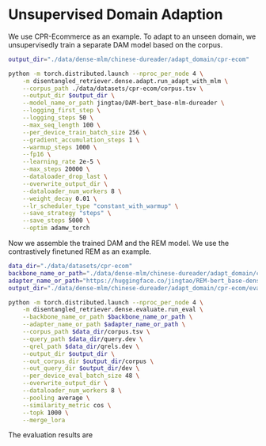 # Unsupervised Domain Adaption

We use CPR-Ecommerce as an example. To adapt to an unseen domain, we unsupervisedly train a separate DAM model based on the corpus.
```bash
output_dir="./data/dense-mlm/chinese-dureader/adapt_domain/cpr-ecom"

python -m torch.distributed.launch --nproc_per_node 4 \
    -m disentangled_retriever.dense.adapt.run_adapt_with_mlm \
    --corpus_path ./data/datasets/cpr-ecom/corpus.tsv \
    --output_dir $output_dir \
    --model_name_or_path jingtao/DAM-bert_base-mlm-dureader \
    --logging_first_step \
    --logging_steps 50 \
    --max_seq_length 100 \
    --per_device_train_batch_size 256 \
    --gradient_accumulation_steps 1 \
    --warmup_steps 1000 \
    --fp16 \
    --learning_rate 2e-5 \
    --max_steps 20000 \
    --dataloader_drop_last \
    --overwrite_output_dir \
    --dataloader_num_workers 8 \
    --weight_decay 0.01 \
    --lr_scheduler_type "constant_with_warmup" \
    --save_strategy "steps" \
    --save_steps 5000 \
    --optim adamw_torch 
```

Now we assemble the trained DAM and the REM model. We use the contrastively finetuned REM as an example. 
```bash
data_dir="./data/datasets/cpr-ecom"
backbone_name_or_path="./data/dense-mlm/chinese-dureader/adapt_domain/cpr-ecom"
adapter_name_or_path="https://huggingface.co/jingtao/REM-bert_base-dense-contrast-dureader/resolve/main/lora192-pa4.zip"
output_dir="./data/dense-mlm/chinese-dureader/adapt_domain/cpr-ecom/evaluate/contrast"

python -m torch.distributed.launch --nproc_per_node 4 \
    -m disentangled_retriever.dense.evaluate.run_eval \
    --backbone_name_or_path $backbone_name_or_path \
    --adapter_name_or_path $adapter_name_or_path \
    --corpus_path $data_dir/corpus.tsv \
    --query_path $data_dir/query.dev \
    --qrel_path $data_dir/qrels.dev \
    --output_dir $output_dir \
    --out_corpus_dir $output_dir/corpus \
    --out_query_dir $output_dir/dev \
    --per_device_eval_batch_size 48 \
    --overwrite_output_dir \
    --dataloader_num_workers 8 \
    --pooling average \
    --similarity_metric cos \
    --topk 1000 \
    --merge_lora
```

The evaluation results are
```bash

```

